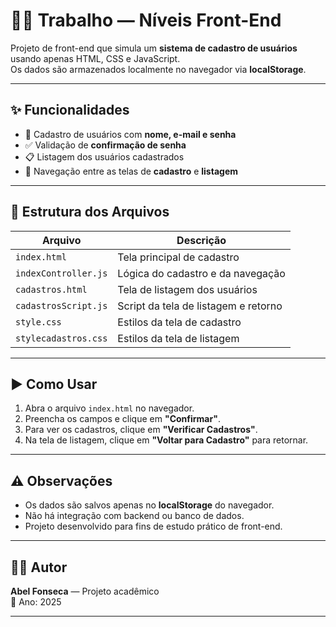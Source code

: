 # 🧑‍💻 Trabalho — Níveis Front-End

Projeto de front-end que simula um **sistema de cadastro de usuários** usando apenas HTML, CSS e JavaScript.  
Os dados são armazenados localmente no navegador via **localStorage**.

---

## ✨ Funcionalidades

- 📝 Cadastro de usuários com **nome, e-mail e senha**
- ✅ Validação de **confirmação de senha**
- 📋 Listagem dos usuários cadastrados
- 🔄 Navegação entre as telas de **cadastro** e **listagem**

---

## 📁 Estrutura dos Arquivos

| Arquivo                 | Descrição |
|-------------------------|-----------|
| `index.html`            | Tela principal de cadastro |
| `indexController.js`    | Lógica do cadastro e da navegação |
| `cadastros.html`        | Tela de listagem dos usuários |
| `cadastrosScript.js`    | Script da tela de listagem e retorno |
| `style.css`             | Estilos da tela de cadastro |
| `stylecadastros.css`    | Estilos da tela de listagem |

---

## ▶️ Como Usar

1. Abra o arquivo `index.html` no navegador.
2. Preencha os campos e clique em **"Confirmar"**.
3. Para ver os cadastros, clique em **"Verificar Cadastros"**.
4. Na tela de listagem, clique em **"Voltar para Cadastro"** para retornar.

---

## ⚠️ Observações

- Os dados são salvos apenas no **localStorage** do navegador.
- Não há integração com backend ou banco de dados.
- Projeto desenvolvido para fins de estudo prático de front-end.

---

## 👨‍💻 Autor

**Abel Fonseca** — Projeto acadêmico  
📅 Ano: 2025

---
